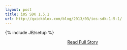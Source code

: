 ```yaml
---
layout: post
title: iOS SDK 1.5.1
url: http://quickblox.com/blog/2013/03/ios-sdk-1-5-1/
---
```

{% include JB/setup %}<p></p>
<center><p><a href="http://quickblox.com/blog/2013/03/ios-sdk-1-5-1/" style='padding:15px;'>Read Full Story</a></p></center>
